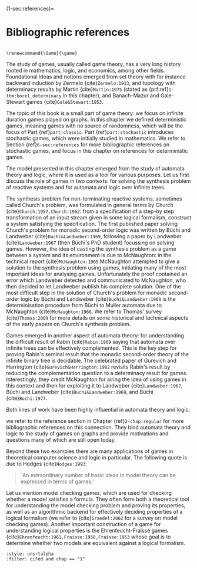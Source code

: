 (1-sec:references)=
# Bibliographic references

```{math}

\renewcommand{\Game}{\game}

```

The study of games, usually called game theory, has a very long history rooted in mathematics, logic, and economics, among other fields.
Foundational ideas and notions emerged from set theory with for instance backward induction by Zermelo {cite}`Zermelo:1913`, 
and topology with determinacy results by Martin {cite}`Martin:1975` (stated as  {prf:ref}`1-thm:borel_determinacy` in this chapter),
and Banach-Mazur and Gale-Stewart games {cite}`Gale&Stewart:1953`.

The topic of this book is a small part of game theory: we focus on infinite duration games played on graphs.
In this chapter we defined deterministic games, meaning games with no source of randomness, which will be the focus of Part {ref}`part:classic`.
Part {ref}`part:stochastic` introduces stochastic games, which were initially studied in mathematics.
We refer to Section {ref}`6-sec:references` for more bibliographic references on stochastic games,
and focus in this chapter on references for deterministic games.

The model presented in this chapter emerged from the study of automata theory and logic, where it is used as a tool for various purposes.
Let us first discuss the role of games in two contexts: 
for solving the synthesis problem of reactive systems and for automata and logic over infinite trees.

The synthesis problem for non-terminating reactive systems, sometimes called Church's problem, 
was formulated in general terms by Church {cite}`Church:1957,Church:1962`:
from a specification of a step-by step transformation of an input stream given in some logical formalism, 
construct a system satisfying the specification.
The first published paper solving Church's problem for monadic second-order logic was written by B&uuml;chi and Landweber {cite}`Buchi&Landweber:1969`, following a paper by Landweber {cite}`Landweber:1967` (then B&uuml;chi's PhD student) focussing on solving games.
However, the idea of casting the synthesis problem as a game between a system and its environment is due to McNaughton:
in the technical report {cite}`McNaughton:1965` McNaughton attempted to give a solution to the synthesis problem using games, initiating many of the most important ideas for analysing games. 
Unfortunately the proof contained an error which Landweber detected and communicated to McNaughton,
who then decided to let Landweber publish his complete solution.
One of the most difficult step in the solution of Church's problem for monadic second-order logic by B&uuml;chi and Landweber {cite}`Buchi&Landweber:1969` is the determinisation procedure from B&uuml;chi to Muller automata due to McNaughton {cite}`McNaughton:1966`.
We refer to Thomas' survey {cite}`Thomas:2009` for more details on some historical and technical aspects of the early papers on Church's synthesis problem.

Games emerged in another aspect of automata theory: for understanding the difficult result of Rabin {cite}`Rabin:1969` saying that automata over infinite trees can be effectively complemented. 
This is the key step for proving Rabin's seminal result that the monadic second-order theory of the infinite binary tree is decidable.
The celebrated paper of Gurevich and Harrington {cite}`Gurevich&Harrington:1982` revisits Rabin's result by reducing the complementation question to a determinacy result for games. Interestingly, they credit McNaughton for airing the idea of using games in this context and then for exploiting it to Landweber {cite}`Landweber:1967`, B&uuml;chi and Landweber {cite}`Buchi&Landweber:1969`, and B&uuml;chi {cite}`Buchi:1977`.

Both lines of work have been highly influential in automata theory and logic;

we refer to the reference section in Chapter {ref}`2-chap:regular` for more bibliographic references on this connection.
They bind automata theory and logic to the study of games on graphs and provide motivations and questions many of which are still open today.

Beyond these two examples there are many applications of games in theoretical computer science and logic in particular.
The following quote is due to Hodges {cite}`Hodges:1993`:

> `An extraordinary number of basic ideas in model theory can be expressed in terms of games.\'

Let us mention model checking games, which are used for checking whether a model satisfies a formula.
They often form both a theoretical tool for understanding the model checking problem and proving its properties, as well as an algorithmic backend for effectively deciding properties of a logical formalism (we refer to {cite}`Graedel:2002` for a survey on model checking games).
Another important construction of a game for understanding logical properties is the Ehrenfeucht-Fra&iuml;ss&eacute; games {cite}`Ehrenfeucht:1961,Fraisse:1950,Fraisse:1953` whose goal is to determine whether two models are equivalent against a logical formalism.



```{bibliography}
:style: unsrtalpha
:filter: cited and chap == "1"
```
